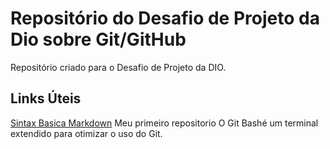 # Repositório do Desafio de Projeto da Dio sobre Git/GitHub
Repositório criado para o Desafio de Projeto da DIO.
## Links Úteis
[Sintax Basica Markdown](https://www.markdownguide.org/)
Meu primeiro  repositorio
O Git Bashé um terminal extendido para otimizar o uso do Git.

